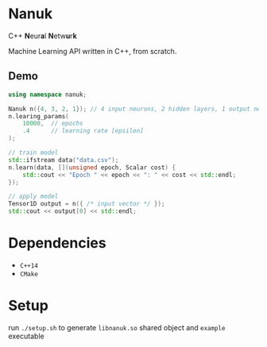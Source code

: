 # Nanuk

C++ **N**eur**a**l **N**etw**u**r**k**

Machine Learning API written in C++, from scratch.

## Demo

```C++
using namespace nanuk;

Nanuk n({4, 3, 2, 1}); // 4 input neurons, 2 hidden layers, 1 output neuron
n.learing_params(
    10000,  // epochs
    .4      // learning rate [epsilon]
);

// train model
std::ifstream data("data.csv");
n.learn(data, [](unsigned epoch, Scalar cost) {
    std::cout << "Epoch " << epoch << ": " << cost << std::endl;
});

// apply model
Tensor1D output = n({ /* input vector */ });
std::cout << output[0] << std::endl;
```

# Dependencies
- `C++14`
- `CMake`

# Setup
run `./setup.sh` to generate `libnanuk.so` shared object and `example` executable
